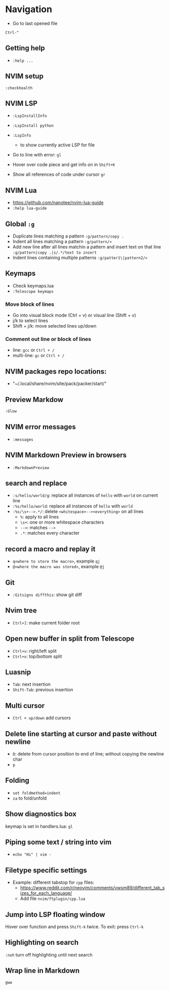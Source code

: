 # Navigation

- Go to last opened file

`Ctrl-^`

## Getting help

- `:help ...`

## NVIM setup

`:checkhealth`

## NVIM LSP

- `:LspInstallInfo`
- `:LspInstall python`
- `:LspInfo` 
  - to show currently active LSP for file

- Go to line with error:
`gl`
- Hover over code piece and get info on in
`Shift+K`
- Show all references of code under cursor
`gr`

## NVIM Lua

- https://github.com/nanotee/nvim-lua-guide
- `:help lua-guide`

## Global `:g`
- Duplicate lines matching a pattern
`:g/pattern/copy .`
- Indent all lines matching a pattern
`:g/pattern/>`
- Add new line after all lines matchin a pattern
and insert text on that line
`:g/pattern|copy .|s/.*/text to insert`
- Indent lines containing multiple patterns 
`:g/patter1\|pattern2/>`

## Keymaps

- Check keymaps.lua
- `:Telescope keymaps`

### Move block of lines
- Go into visual block mode (Ctrl + v) or visual line (Shift + v)
- j/k to select lines
- Shift + j/k: move selected lines up/down

### Comment out line or block of lines
- line: `gcc` or `Ctrl + /`
- multi-line: `gc` or `Ctrl + /`

## NVIM packages repo locations:
- "~/.local/share/nvim/site/pack/packer/start/"

## Preview Markdow
```bash 
:Glow
```

## NVIM error messages
- `:messages`

## NVIM Markdown Preview in browsers
- `:MarkdownPreview`

## search and replace
 - `:s/hello/world/g`: replace all instances of `hello` with `world` on current line
 - `:%s/hello/world`: replace all instances of `hello` with `world`
 - `:%s/\s+-->.*/`: delete `<whitespace>--><everything>` on all lines
   - `%`: apply to all lines
   - `\s+`: one or more whitespace characters
   - `-->`: matches `-->` 
   - `.*`: matches every character

 ## record a macro and replay it
- `q<where to store the macro>`, example `qj`
- `@<where the macro was stored>`, example `@j`

## Git
- `:Gitsigns diffthis`: show git diff

## Nvim tree

- `Ctrl+]`: make current folder root

## Open new buffer in split from Telescope
- `Ctrl+v`: right/left split
- `Ctrl+x`: top/bottom split

## Luasnip
- `Tab`: next insertion
- `Shift-Tab`: previous insertion

## Multi cursor
- `Ctrl + up/down` add cursors

## Delete line starting at cursor and paste without newline
- `D`: delete from cursor position to end of line; without copying the newline char
- `p`

## Folding
- `set foldmethod=indent`
- `za` to fold/unfold

## Show diagnostics box

keymap is set in handlers.lua: `gl`

## Piping some text / string into vim

- `echo "Hi" | vim -`

## Filetype specific settings

- Example: different tabstop for `cpp` files:
  - https://www.reddit.com/r/neovim/comments/vwsm89/different_tab_sizes_for_each_language/
  - Add file `nvim/ftplugin/cpp.lua`

## Jump into LSP floating window

Hover over function and press `Shift-k` twice. 
To exit: press `Ctrl-k`

## Highlighting on search

`:noh` turn off highlighting until next search

## Wrap line in Markdown

`gww`
